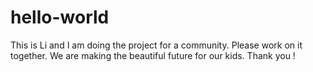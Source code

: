 # hello-world

This is Li and I am doing the project for a community. Please work on it together. We are making the beautiful future for our kids.
Thank you !
